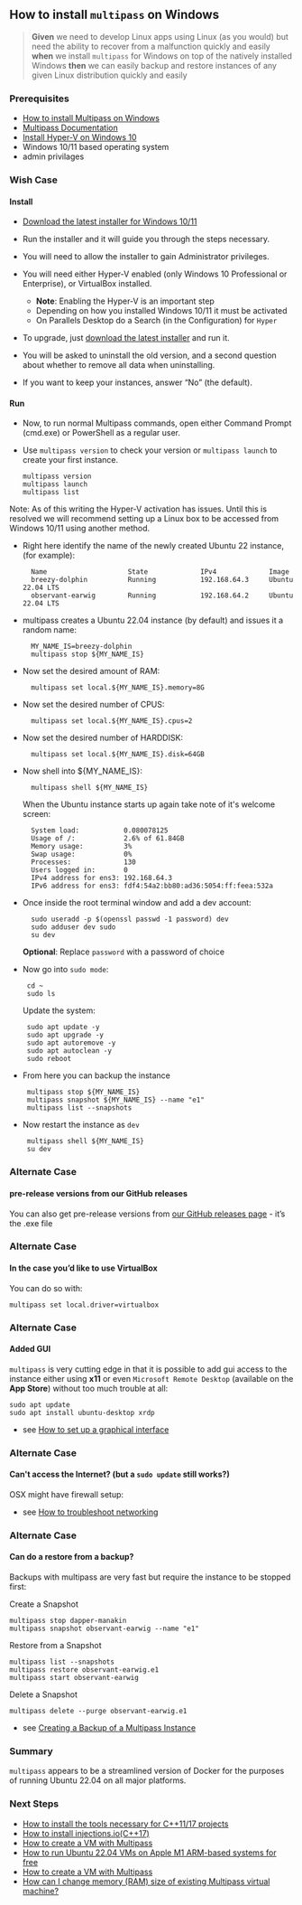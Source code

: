 ## How to install `multipass` on Windows 
> **Given** we need to develop Linux apps using Linux (as you would) but need the ability to recover from a malfunction quickly and easily **when** we install `multipass` for Windows on top of the natively installed Windows **then** we can easily backup and restore instances of any given Linux distribution quickly and easily  

### Prerequisites
- [How to install Multipass on Windows](https://multipass.run/docs/installing-on-windows)  
- [Multipass Documentation](https://multipass.run/docs)
- [Install Hyper-V on Windows 10](https://learn.microsoft.com/en-us/virtualization/hyper-v-on-windows/quick-start/enable-hyper-v)
- Windows 10/11 based operating system
- admin privilages 

### Wish Case
#### Install
  - [Download the latest installer for Windows 10/11](https://multipass.run/download/windows) 
  - Run the installer and it will guide you through the steps necessary. 
  - You will need to allow the installer to gain Administrator privileges.
  - You will need either Hyper-V enabled (only Windows 10 Professional or Enterprise), or VirtualBox installed.

	- **Note**: Enabling the Hyper-V is an important step
	- Depending on how you installed Windows 10/11 it must be activated
	- On Parallels Desktop do a Search (in the Configuration) for `Hyper`

  - To upgrade, just [download the latest installer](https://multipass.run/download/windows) and run it.
  - You will be asked to uninstall the old version, and a second question about whether to remove all data when uninstalling. 
  - If you want to keep your instances, answer “No” (the default).

#### Run

  - Now, to run normal Multipass commands, open either Command Prompt (cmd.exe) or PowerShell as a regular user. 
  - Use `multipass version` to check your version or `multipass launch` to create your first instance.

		multipass version
		multipass launch
		multipass list

 Note: As of this writing the Hyper-V activation has issues. 
       Until this is resolved we will recommend setting up a Linux box 
	   to be accessed from Windows 10/11 using another method.

- Right here identify the name of the newly created Ubuntu 22 instance, (for example):

		Name                    State             IPv4             Image
		breezy-dolphin          Running           192.168.64.3     Ubuntu 22.04 LTS
		observant-earwig        Running           192.168.64.2     Ubuntu 22.04 LTS

- multipass creates a Ubuntu 22.04 instance (by default) and issues it a random name:

		MY_NAME_IS=breezy-dolphin
		multipass stop ${MY_NAME_IS}

- Now set the desired amount of RAM:

		multipass set local.${MY_NAME_IS}.memory=8G

- Now set the desired number of CPUS:

		multipass set local.${MY_NAME_IS}.cpus=2   

- Now set the desired number of HARDDISK:

		multipass set local.${MY_NAME_IS}.disk=64GB

- Now shell into ${MY_NAME_IS}:

		multipass shell ${MY_NAME_IS}

	When the Ubuntu instance starts up again take note of it's welcome screen:

		System load:           0.080078125
		Usage of /:            2.6% of 61.84GB
		Memory usage:          3%
		Swap usage:            0%
		Processes:             130
		Users logged in:       0
		IPv4 address for ens3: 192.168.64.3
		IPv6 address for ens3: fdf4:54a2:bb80:ad36:5054:ff:feea:532a

- Once inside the root terminal window and add a dev account:

		sudo useradd -p $(openssl passwd -1 password) dev
		sudo adduser dev sudo
		su dev

	**Optional**: Replace `password` with a password of choice

 - Now go into `sudo mode`:

		cd ~
		sudo ls

 	Update the system:

 		sudo apt update -y
		sudo apt upgrade -y
		sudo apt autoremove -y
		sudo apt autoclean -y
		sudo reboot 

 - From here you can backup the instance

		multipass stop ${MY_NAME_IS}
		multipass snapshot ${MY_NAME_IS} --name "e1"
		multipass list --snapshots

 - Now restart the instance as `dev`

		multipass shell ${MY_NAME_IS}
		su dev

### Alternate Case
#### pre-release versions from our GitHub releases
You can also get pre-release versions from [our GitHub releases page](https://github.com/CanonicalLtd/multipass/releases/) - it’s the .exe file

### Alternate Case
#### In the case you’d like to use VirtualBox
You can do so with:

	multipass set local.driver=virtualbox

### Alternate Case
#### Added GUI
`multipass` is very cutting edge in that it is possible to add gui access to the instance either using **x11** or even `Microsoft Remote Desktop` (available on the **App Store**) without too much trouble at all:

	sudo apt update
	sudo apt install ubuntu-desktop xrdp

- see [How to set up a graphical interface](https://multipass.run/docs/set-up-a-graphical-interface)

### Alternate Case
#### Can't access the Internet? (but a `sudo update` still works?)
OSX might have firewall setup:
 - see [How to troubleshoot networking](https://multipass.run/docs/troubleshoot-networking#heading--dns-problems)

### Alternate Case
#### Can do a restore from a backup?
Backups with multipass are very fast but require the instance to be stopped first:

 Create a Snapshot

	multipass stop dapper-manakin
	multipass snapshot observant-earwig --name "e1"

Restore from a Snapshot

	multipass list --snapshots
	multipass restore observant-earwig.e1 
	multipass start observant-earwig

Delete a Snapshot

	multipass delete --purge observant-earwig.e1
	
 - see [Creating a Backup of a Multipass Instance](https://github-wiki-see.page/m/dialloi659/multipass/wiki/Creating-a-Backup-of-a-Multipass-Instance)

### Summary
`multipass` appears to be a streamlined version of Docker for the purposes of running Ubuntu 22.04 on all major platforms. 

### Next Steps

- [How to install the tools necessary for C++11/17 projects](https://github.com/perriera/for_interfaces/blob/main/linux/INSTALL.md)
- [How to install injections.io(C++17)](https://github.com/perriera/injections)
- [How to create a VM with Multipass](https://ubuntu.com/server/docs/virtualization-multipass)
- [How to run Ubuntu 22.04 VMs on Apple M1 ARM-based systems for free](https://multipass.run/docs/installing-on-macos)
- [How to create a VM with Multipass](https://ubuntu.com/server/docs/virtualization-multipass)
- [How can I change memory (RAM) size of existing Multipass virtual machine?](https://github.com/canonical/multipass/issues/1265)

